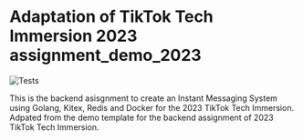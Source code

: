 # Adaptation of TikTok Tech Immersion 2023 assignment_demo_2023

![Tests](https://github.com/TikTokTechImmersion/assignment_demo_2023/actions/workflows/test.yml/badge.svg)

This is the backend asisgnment to create an Instant Messaging System using Golang, Kitex, Redis and Docker for the 2023 TikTok Tech Immersion. 
Adpated from the demo template for the backend assignment of 2023 TikTok Tech Immersion.
